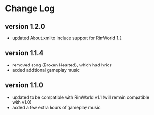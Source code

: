 # Change Log

## version 1.2.0

- updated About.xml to include support for RimWorld 1.2

## version 1.1.4

- removed song (Broken Hearted), which had lyrics
- added additional gameplay music

## version 1.1.0

- updated to be compatible with RimWorld v1.1 (will remain compatible with v1.0)
- added a few extra hours of gameplay music
